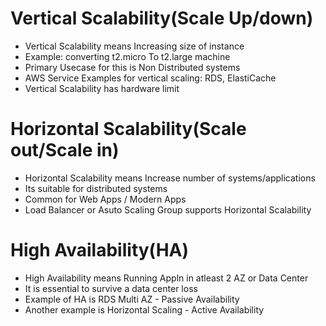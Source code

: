 # Vertical Scalability(Scale Up/down)
- Vertical Scalability means Increasing size of instance
- Example: converting t2.micro To t2.large machine
- Primary Usecase for this is Non Distributed systems
- AWS Service Examples for vertical scaling: RDS, ElastiCache
- Vertical Scalability has hardware limit
# Horizontal Scalability(Scale out/Scale in)
- Horizontal Scalability means Increase number of systems/applications
- Its suitable for distributed systems
- Common for Web Apps / Modern Apps
- Load Balancer or Asuto Scaling Group supports Horizontal Scalability
# High Availability(HA)
- High Availability means Running Appln in atleast 2 AZ or Data Center
- It is essential to survive a data center loss
- Example of HA is RDS Multi AZ - Passive Availability
- Another example is Horizontal Scaling - Active Availability
